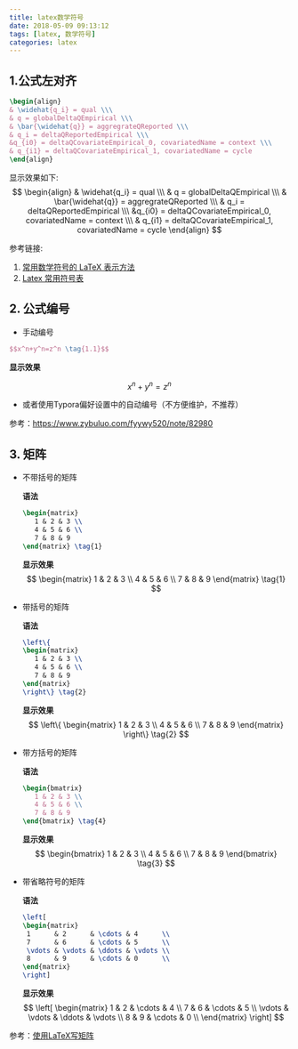 ```yaml
---
title: latex数学符号
date: 2018-05-09 09:13:12
tags: [latex, 数学符号]
categories: latex
---
```


## 1.公式左对齐

```latex
\begin{align}
& \widehat{q_i} = qual \\\
& q = globalDeltaQEmpirical \\\
& \bar{\widehat{q}} = aggregrateQReported \\\
& q_i = deltaQReportedEmpirical \\\
&q_{i0} = deltaQCovariateEmpirical_0, covariatedName = context \\\
& q_{i1} = deltaQCovariateEmpirical_1, covariatedName = cycle
\end{align}
```

显示效果如下:
$$
\begin{align}
& \widehat{q_i} = qual \\\
& q = globalDeltaQEmpirical \\\
& \bar{\widehat{q}} = aggregrateQReported \\\
& q_i = deltaQReportedEmpirical \\\
&q_{i0} = deltaQCovariateEmpirical_0, covariatedName = context \\\
& q_{i1} = deltaQCovariateEmpirical_1, covariatedName = cycle
\end{align}
$$


   参考链接:

   1. [常用数学符号的 LaTeX 表示方法](http://wdxtub.com/2016/03/26/latex-notation-table/)
   2. [Latex 常用符号表](http://wulc.me/2016/09/18/%E5%B8%B8%E7%94%A8%E6%95%B0%E5%AD%A6%E7%AC%A6%E5%8F%B7%E7%9A%84%20LaTeX%20%E8%A1%A8%E7%A4%BA%E6%96%B9%E6%B3%95/)

<!--more-->

## 2. 公式编号

- 手动编号

```latex
$$x^n+y^n=z^n \tag{1.1}$$
```

**显示效果**

$$x^n+y^n=z^n \tag{1.1}$$

- 或者使用Typora偏好设置中的自动编号（不方便维护，不推荐）

参考：https://www.zybuluo.com/fyywy520/note/82980

## 3. 矩阵

- 不带括号的矩阵

  **语法**

  ```latex
  \begin{matrix}
     1 & 2 & 3 \\
     4 & 5 & 6 \\
     7 & 8 & 9
  \end{matrix} \tag{1}
  ```

  **显示效果**
  $$
  \begin{matrix}
     1 & 2 & 3 \\
     4 & 5 & 6 \\
     7 & 8 & 9
    \end{matrix} \tag{1}
  $$

- 带括号的矩阵

  **语法**

  ```latex
  \left\{
  \begin{matrix}
     1 & 2 & 3 \\
     4 & 5 & 6 \\
     7 & 8 & 9
  \end{matrix}
  \right\} \tag{2}
  ```

  **显示效果**
  $$
  \left\{
  \begin{matrix}
     1 & 2 & 3 \\
     4 & 5 & 6 \\
     7 & 8 & 9
  \end{matrix}
  \right\} \tag{2}
  $$

- 带方括号的矩阵

  **语法**

  ```latex
  \begin{bmatrix}
     1 & 2 & 3 \\
     4 & 5 & 6 \\
     7 & 8 & 9
  \end{bmatrix} \tag{4}
  ```

  **显示效果**
  $$
  \begin{bmatrix}
     1 & 2 & 3 \\
     4 & 5 & 6 \\
     7 & 8 & 9
  \end{bmatrix} \tag{3}
  $$

- 带省略符号的矩阵

  **语法**

  ```latex
  \left[
  \begin{matrix}
   1      & 2      & \cdots & 4      \\
   7      & 6      & \cdots & 5      \\
   \vdots & \vdots & \ddots & \vdots \\
   8      & 9      & \cdots & 0      \\
  \end{matrix}
  \right]
  ```

  **显示效果**
  $$
  \left[
  \begin{matrix}
   1      & 2      & \cdots & 4      \\
   7      & 6      & \cdots & 5      \\
   \vdots & \vdots & \ddots & \vdots \\
   8      & 9      & \cdots & 0      \\
  \end{matrix}
  \right]
  $$
  

参考：[使用LaTeX写矩阵 ](https://blog.csdn.net/bendanban/article/details/44221279)









